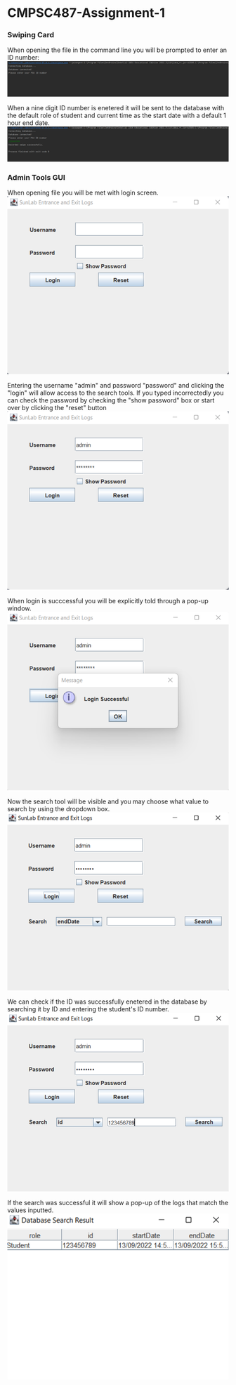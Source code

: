 # CMPSC487-Assignment-1
### Swiping Card
When opening the file in the command line you will be prompted to enter an ID number:
![alt text](https://github.com/jjs7017/CMPSC487-Assignment-1/blob/main/src/pictures/Picture7.png?raw=true)

When a nine digit ID number is enetered it will be sent to the database with the default role of student and 
current time as the start date with a default 1 hour end date.
![alt text](https://github.com/jjs7017/CMPSC487-Assignment-1/blob/main/src/pictures/Picture8.png?raw=true)

### Admin Tools GUI
When opening file you will be met with login screen.
![alt text](https://github.com/jjs7017/CMPSC487-Assignment-1/blob/main/src/pictures/Picture1.png?raw=true)

Entering the username "admin" and password "password" and clicking the "login" will allow access to the search tools.
If you typed incorrectedly you can check the password by checking the "show password" box or start over by clicking the "reset" button
![alt text](https://github.com/jjs7017/CMPSC487-Assignment-1/blob/main/src/pictures/Picture2.png?raw=true)

When login is succcessful you will be explicitly told through a pop-up window.
![alt text](https://github.com/jjs7017/CMPSC487-Assignment-1/blob/main/src/pictures/Picture3.png?raw=true)

Now the search tool will be visible and you may choose what value to search by using the dropdown box.
![alt text](https://github.com/jjs7017/CMPSC487-Assignment-1/blob/main/src/pictures/Picture4.png?raw=true)

We can check if the ID was successfully enetered in the database by searching it by ID and entering the student's ID number.
![alt text](https://github.com/jjs7017/CMPSC487-Assignment-1/blob/main/src/pictures/Picture5.png?raw=true)

If the search was successful it will show a pop-up of the logs that match the values inputted.
![alt text](https://github.com/jjs7017/CMPSC487-Assignment-1/blob/main/src/pictures/Picture6.png?raw=true)
